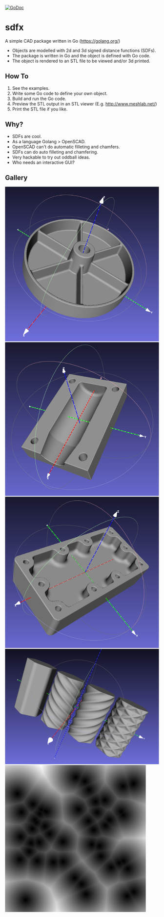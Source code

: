 [![GoDoc](https://godoc.org/github.com/deadsy/libusb?status.svg)](https://godoc.org/github.com/deadsy/sdfx/sdf)

# sdfx

A simple CAD package written in Go (https://golang.org/)

 * Objects are modelled with 2d and 3d signed distance functions (SDFs).
 * The package is written in Go and the object is defined with Go code.
 * The object is rendered to an STL file to be viewed and/or 3d printed.

## How To
 1. See the examples.
 2. Write some Go code to define your own object.
 3. Build and run the Go code.
 4. Preview the STL output in an STL viewer (E.g. http://www.meshlab.net/)
 5. Print the STL file if you like.

## Why?
 * SDFs are cool.
 * As a language Golang > OpenSCAD.
 * OpenSCAD can't do automatic filleting and chamfers.
 * SDFs can do auto filleting and chamfering.
 * Very hackable to try out oddball ideas.
 * Who needs an interactive GUI?

## Gallery

![wheel](docs/gallery/wheel.png "Pottery Wheel Casting Pattern")
![core_box](docs/gallery/core_box.png "Pottery Wheel Core Box")
![cylinder_head](docs/gallery/head.png "Cylinder Head")
![extrusions](docs/gallery/extrusions.png "Extrusions")
![voronoi](docs/gallery/voronoi.png "2D Points Distance Field")

